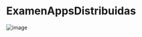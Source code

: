# ExamenAppsDistribuidas
![image](https://user-images.githubusercontent.com/66501578/178616591-88c79520-ec22-4c03-b5e0-fa5d74e1725a.png)
